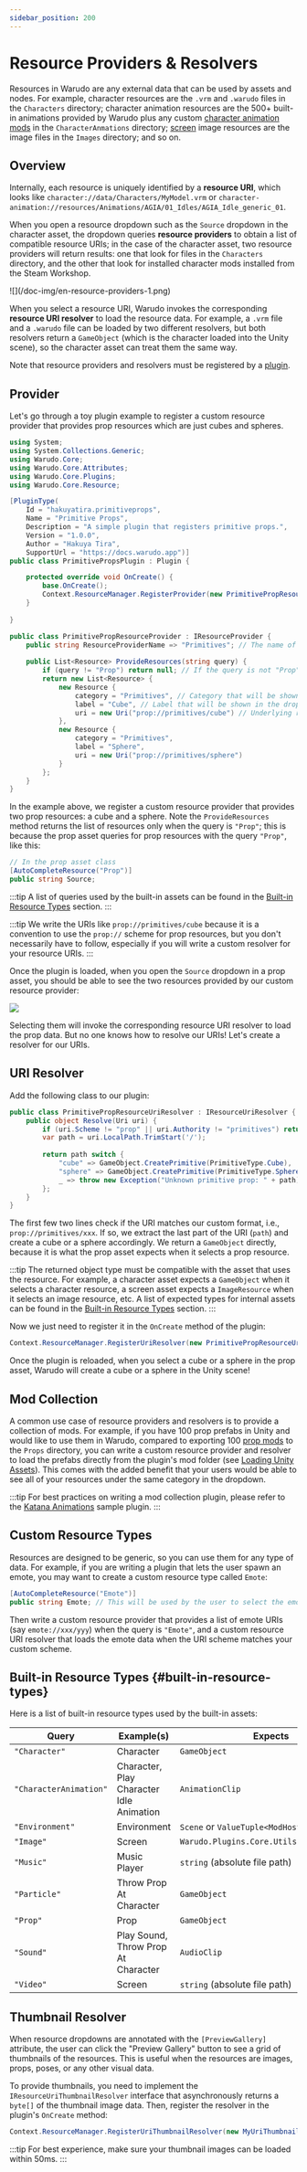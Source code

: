 ```yaml
---
sidebar_position: 200
---
```


# Resource Providers & Resolvers

Resources in Warudo are any external data that can be used by assets and nodes. For example, character resources are the `.vrm` and `.warudo` files in the `Characters` directory; character animation resources are the 500+ built-in animations provided by Warudo plus any custom [character animation mods](../../modding/character-animation-mod) in the `CharacterAnmations` directory; [screen](../../assets/screen) image resources are the image files in the `Images` directory; and so on.

## Overview

Internally, each resource is uniquely identified by a **resource URI**, which looks like `character://data/Characters/MyModel.vrm` or `character-animation://resources/Animations/AGIA/01_Idles/AGIA_Idle_generic_01`.

When you open a resource dropdown such as the `Source` dropdown in the character asset, the dropdown queries **resource providers** to obtain a list of compatible resource URIs; in the case of the character asset, two resource providers will return results: one that look for files in the `Characters` directory, and the other that look for installed character mods installed from the Steam Workshop.

<div style={{display: 'flex', justifyContent: 'space-between', gap: '1rem'}}>
<div style={{width: '75%'}}>
![](/doc-img/en-resource-providers-1.png)
</div>
</div>

When you select a resource URI, Warudo invokes the corresponding **resource URI resolver** to load the resource data. For example, a `.vrm` file and a `.warudo` file can be loaded by two different resolvers, but both resolvers return a `GameObject` (which is the character loaded into the Unity scene), so the character asset can treat them the same way.

Note that resource providers and resolvers must be registered by a [plugin](plugins). 

## Provider

Let's go through a toy plugin example to register a custom resource provider that provides prop resources which are just cubes and spheres.

```csharp
using System;
using System.Collections.Generic;
using Warudo.Core;
using Warudo.Core.Attributes;
using Warudo.Core.Plugins;
using Warudo.Core.Resource;

[PluginType(
    Id = "hakuyatira.primitiveprops", 
    Name = "Primitive Props",
    Description = "A simple plugin that registers primitive props.",
    Version = "1.0.0", 
    Author = "Hakuya Tira", 
    SupportUrl = "https://docs.warudo.app")]
public class PrimitivePropsPlugin : Plugin {

    protected override void OnCreate() {
        base.OnCreate();
        Context.ResourceManager.RegisterProvider(new PrimitivePropResourceProvider(), this);
    }
    
}

public class PrimitivePropResourceProvider : IResourceProvider {
    public string ResourceProviderName => "Primitives"; // The name of your provider
    
    public List<Resource> ProvideResources(string query) {
        if (query != "Prop") return null; // If the query is not "Prop", we don't have any compatible resources
        return new List<Resource> {
            new Resource {
                category = "Primitives", // Category that will be shown in the dropdown
                label = "Cube", // Label that will be shown in the dropdown
                uri = new Uri("prop://primitives/cube") // Underlying resource URI
            },
            new Resource {
                category = "Primitives",
                label = "Sphere",
                uri = new Uri("prop://primitives/sphere")
            }
        };
    }
}
```

In the example above, we register a custom resource provider that provides two prop resources: a cube and a sphere. Note the `ProvideResources` method returns the list of resources only when the query is `"Prop"`; this is because the prop asset queries for prop resources with the query `"Prop"`, like this:

```csharp
// In the prop asset class
[AutoCompleteResource("Prop")]
public string Source;
```

:::tip
A list of queries used by the built-in assets can be found in the [Built-in Resource Types](#built-in-resource-types) section.
:::

:::tip
We write the URIs like `prop://primitives/cube` because it is a convention to use the `prop://` scheme for prop resources, but you don't necessarily have to follow, especially if you will write a custom resolver for your resource URIs.
:::

Once the plugin is loaded, when you open the `Source` dropdown in a prop asset, you should be able to see the two resources provided by our custom resource provider:

![](/doc-img/en-resource-providers-2.png)

Selecting them will invoke the corresponding resource URI resolver to load the prop data. But no one knows how to resolve our URIs! Let's create a resolver for our URIs.

## URI Resolver

Add the following class to our plugin:

```csharp
public class PrimitivePropResourceUriResolver : IResourceUriResolver {
    public object Resolve(Uri uri) {
        if (uri.Scheme != "prop" || uri.Authority != "primitives") return null;
        var path = uri.LocalPath.TrimStart('/');
        
        return path switch {
            "cube" => GameObject.CreatePrimitive(PrimitiveType.Cube),
            "sphere" => GameObject.CreatePrimitive(PrimitiveType.Sphere),
            _ => throw new Exception("Unknown primitive prop: " + path)
        };
    }
}
```

The first few two lines check if the URI matches our custom format, i.e., `prop://primitives/xxx`. If so, we extract the last part of the URI (`path`) and create a cube or a sphere accordingly. We return a `GameObject` directly, because it is what the prop asset expects when it selects a prop resource.

:::tip
The returned object type must be compatible with the asset that uses the resource. For example, a character asset expects a `GameObject` when it selects a character resource, a screen asset expects a `ImageResource` when it selects an image resource, etc. A list of expected types for internal assets can be found in the [Built-in Resource Types](#built-in-resource-types) section.
:::

Now we just need to register it in the `OnCreate` method of the plugin:

```csharp
Context.ResourceManager.RegisterUriResolver(new PrimitivePropResourceUriResolver(), this);
```

Once the plugin is reloaded, when you select a cube or a sphere in the prop asset, Warudo will create a cube or a sphere in the Unity scene!

## Mod Collection

A common use case of resource providers and resolvers is to provide a collection of mods. For example, if you have 100 prop prefabs in Unity and would like to use them in Warudo, compared to exporting 100 [prop mods](../../modding/prop-mod) to the `Props` directory, you can write a custom resource provider and resolver to load the prefabs directly from the plugin's mod folder (see [Loading Unity Assets](plugins#loading-unity-assets)). This comes with the added benefit that your users would be able to see all of your resources under the same category in the dropdown.

:::tip
For best practices on writing a mod collection plugin, please refer to the [Katana Animations](https://gist.github.com/TigerHix/2cb8052b0e8aeeb7f9cb796dc7edc6a3) sample plugin.
:::

## Custom Resource Types

Resources are designed to be generic, so you can use them for any type of data. For example, if you are writing a plugin that lets the user spawn an emote, you may want to create a custom resource type called `Emote`:

```csharp
[AutoCompleteResource("Emote")]
public string Emote; // This will be used by the user to select the emote URI
```

Then write a custom resource provider that provides a list of emote URIs (say `emote://xxx/yyy`) when the query is `"Emote"`, and a custom resource URI resolver that loads the emote data when the URI scheme matches your custom scheme.

## Built-in Resource Types {#built-in-resource-types}

Here is a list of built-in resource types used by the built-in assets:

| Query              | Example(s)                               | Expects                                    |
|--------------------|------------------------------------------|--------------------------------------------|
| `"Character"`          | Character                                | `GameObject `                                |
| `"CharacterAnimation"` | Character, Play Character Idle Animation | `AnimationClip`                              |
| `"Environment"`        | Environment                              | `Scene` or `ValueTuple<ModHost, Scene>`       |
| `"Image"`              | Screen                                   | `Warudo.Plugins.Core.Utils.ImageResource`    |
| `"Music"`              | Music Player                             | `string` (absolute file path)                |
| `"Particle"`           | Throw Prop At Character                  | `GameObject`                                 |
| `"Prop"`               | Prop                                     | `GameObject`                                 |
| `"Sound"`              | Play Sound, Throw Prop At Character      | `AudioClip`                                  |
| `"Video"`              | Screen                                   | `string` (absolute file path)                |

## Thumbnail Resolver

When resource dropdowns are annotated with the `[PreviewGallery]` attribute, the user can click the "Preview Gallery" button to see a grid of thumbnails of the resources. This is useful when the resources are images, props, poses, or any other visual data.

To provide thumbnails, you need to implement the `IResourceUriThumbnailResolver` interface that asynchronously returns a `byte[]` of the thumbnail image data. Then, register the resolver in the plugin's `OnCreate` method:

```csharp
Context.ResourceManager.RegisterUriThumbnailResolver(new MyUriThumbnailResolver(), this);
```

:::tip
For best experience, make sure your thumbnail images can be loaded within 50ms.
:::
